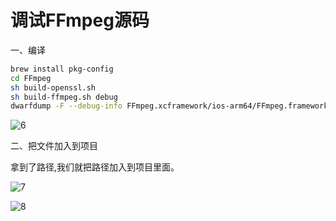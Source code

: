 # 调试FFmpeg源码

一、编译

```bash
brew install pkg-config
cd FFmpeg
sh build-openssl.sh
sh build-ffmpeg.sh debug
dwarfdump -F --debug-info FFmpeg.xcframework/ios-arm64/FFmpeg.framework/FFmpeg | head -n 20
```

![6](https://github.com/kingslay/KSPlayer/blob/develop/documents/6.png?raw=true)

二、把文件加入到项目

拿到了路径,我们就把路径加入到项目里面。

![7](https://github.com/kingslay/KSPlayer/blob/develop/documents/7.png?raw=true)

![8](https://github.com/kingslay/KSPlayer/blob/develop/documents/8.png?raw=true)

